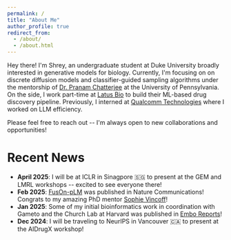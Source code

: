 ```yaml
---
permalink: /
title: "About Me"
author_profile: true
redirect_from: 
  - /about/
  - /about.html
---
```

Hey there! I'm Shrey, an undergraduate student at Duke University broadly interested in generative models for biology. Currently, I'm focusing on on discrete diffusion models and classifier-guided sampling algorithms under the mentorship of [Dr. Pranam Chatterjee](https://www.chatterjeelab.com/) at the University of Pennsylvania. On the side, I work part-time at [Latus Bio](https://www.latusbio.com/) to build their ML-based drug discovery pipeline. Previously, I interned at [Qualcomm Technologies](https://www.qualcomm.com) where I worked on LLM efficiency.

Please feel free to reach out -- I'm always open to new collaborations and opportunities!



Recent News
======
- **April 2025**: I will be at ICLR in Sinagpore 🇸🇬 to present at the GEM and LMRL workshops -- excited to see everyone there!
- **Feb 2025**: [FusOn-pLM](https://www.nature.com/articles/s41467-025-56745-6) was published in Nature Communications! Congrats to my amazing PhD mentor [Sophie Vincoff](https://scholar.google.com/citations?user=bYVaaCwAAAAJ&hl=en)!
- **Jan 2025**: Some of my initial bioinformatics work in coordination with Gameto and the Church Lab at Harvard was published in [Embo Reports](https://www.embopress.org/doi/full/10.1038/s44319-025-00371-2)!
- **Dec 2024**: I will be traveling to NeurIPS in Vancouver 🇨🇦 to present at the AIDrugX workshop!